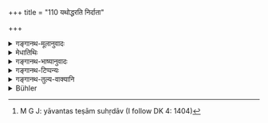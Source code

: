 +++
title = "110 यथोद्धरति निर्दाता"

+++

<details><summary>गङ्गानथ-मूलानुवादः</summary>

Just as the weeder plucks out the weed and preserves the corn, so shall the King preserve his kingdom and destroy his opponents.—(110)
</details>

<details><summary>मेधातिथिः</summary>

ये राजानम् अभिद्रुह्यन्ति तेषां ये सुहृद्बान्धवाः संबन्धोपसर्पिणो वा, न ते विनाशयितव्याः, यदि न तत्कार्याभ्यन्तराः । य एव दुष्टास् त एव निग्राह्याः, न तत्संबन्धिन इत्य् एतन् **निर्दातृ**दृष्टान्तेन प्रतिपाद्यते । यथा धान्यकक्षयोः सहोत्पन्नयोर् अत्यन्तसहितयोर् अपि नैपुण्येन **धान्यं रक्षति** **कक्षम् उद्धरति**, एवं स्वराष्ट्रे याव् अत्यन्तसुहृदाव्[^१४१] अपि, तयोर् दोषवान् यः स एव निग्राःयः, न यः सुसङ्गतो ऽपि । अतः साध्वसाधुविवेकेन साधवो तक्ष्या असाधवो निग्राह्याः ॥ ७.११० ॥


[^१४१]:
     M G J: yāvantas teṣām suhṛdāv (I follow DK 4: 1404)
</details>

<details><summary>गङ्गानथ-भाष्यानुवादः</summary>

When certain persons plot against the King, the friends and relations of such persons, as also those that seek to enter into relationship with them, should not all be ruined,—if they are not in the secret of their machinations; those alone shall be proceeded against who are actually wicked, and not his relations; this is what is shown by means of the instance of the ‘weeder.’

Though the corn and the weed grow together and are in dose touch with one another, yet the weeder cleverly preserves the corn and plucks out the weeds; in the same manner from among the plotters and their friends; those alone should be punished who have actually committed the offence, and not those who are only related to them. Thus with due discrimination between the good and the wicked, the former shall be preserved and the latter punished.—(110)
</details>

<details><summary>गङ्गानथ-टिप्पन्यः</summary>

This verse is quoted in *Vīramitrodaya* (Rājanīti, p. 253) which
explains ‘*nirdātā*’ as ‘he who weeds out grass and other things growing
in a cultivated field,’—and ‘*Kakṣam*’ as ‘weeds.’
</details>

<details><summary>गङ्गानथ-तुल्य-वाक्यानि</summary>

**(verses 7.110-113)  
**

*Bṛhaspati* (Vīramitrodaya-Rājanīti, p. 253).—‘Having established his
sovereignty over the land, and having set up fortifications according to
law, he shall employ all his strength in the removing of dangerous
elements.’

*Yājñavalkya* (1.334).—‘He shall protect the people from dangers arising
from back-biters, thieves, wicked persons, and desperate criminals, and
specially from *Kāyasthas*.’

*Matsya-purāṇa* (Vīramitrodaya-Rājanīti, p. 253).—‘In protecting his
kingdom king shall see to it that the people do not become impoverished.
If the king, through folly or carelessness, allows his kingdom to become
impoverished, he very soon falls off, not only from the kingdom, hut
also from life itself.’

*Yājñavalkya* (1.338-339).—‘If the king increases the wealth by means of
illegal exactions from the kingdom, he quickly loses his prosperity and
becomes ruined.’

*Kātyāyana* (Vīramitrodaya-Rājanīti, p. 254).—‘Protecting the people,
removing of dangerous elements and honouring the twice-born—for these
purposes has the king been created.’
</details>

<details><summary>Bühler</summary>

110	As the weeder plucks up the weeds and preserves the corn, even so let the king protect his kingdom and destroy his opponents.
</details>
